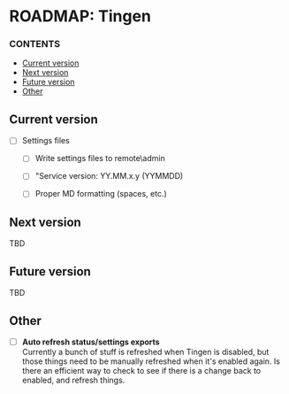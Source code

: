 # ROADMAP: Tingen

### CONTENTS

- [Current version](#current-version)
- [Next version](#next-version)
- [Future version](#future-version)
- [Other](#other)

## Current version

- [ ] Settings files
    - [ ] Write settings files to remote\admin
    - [ ] "Service version: YY.MM.x.y (YYMMDD)
    - [ ] Proper MD formatting (spaces, etc.)


## Next version

TBD

## Future version

TBD

## Other

- [ ] **Auto refresh status/settings exports**  
Currently a bunch of stuff is refreshed when Tingen is disabled, but those things need to be manually refreshed when it's enabled again. Is there an efficient way to check to see if there is a change back to enabled, and refresh things.

